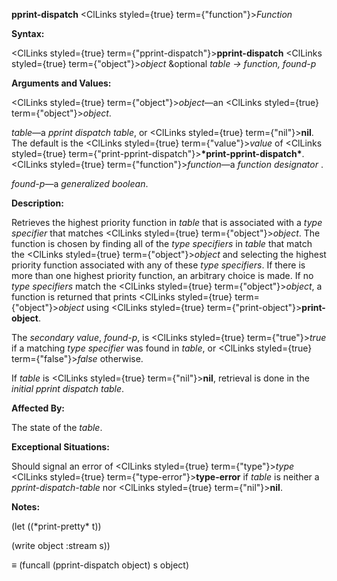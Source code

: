 **pprint-dispatch** <ClLinks styled={true} term={"function"}><i>Function</i></ClLinks> 



**Syntax:** 



<ClLinks styled={true} term={"pprint-dispatch"}><b>pprint-dispatch</b></ClLinks> <ClLinks styled={true} term={"object"}><i>object</i></ClLinks> &amp;optional *table → function, found-p* 



**Arguments and Values:** 



<ClLinks styled={true} term={"object"}><i>object</i></ClLinks>—an <ClLinks styled={true} term={"object"}><i>object</i></ClLinks>. 



*table*—a *pprint dispatch table*, or <ClLinks styled={true} term={"nil"}><b>nil</b></ClLinks>. The default is the <ClLinks styled={true} term={"value"}><i>value</i></ClLinks> of <ClLinks styled={true} term={"print-pprint-dispatch"}><b>\*print-pprint-dispatch\*</b></ClLinks>. <ClLinks styled={true} term={"function"}><i>function</i></ClLinks>—a *function designator* . 



*found-p*—a *generalized boolean*. 



**Description:** 



Retrieves the highest priority function in *table* that is associated with a *type specifier* that matches <ClLinks styled={true} term={"object"}><i>object</i></ClLinks>. The function is chosen by finding all of the *type specifiers* in *table* that match the <ClLinks styled={true} term={"object"}><i>object</i></ClLinks> and selecting the highest priority function associated with any of these *type specifiers*. If there is more than one highest priority function, an arbitrary choice is made. If no *type specifiers* match the <ClLinks styled={true} term={"object"}><i>object</i></ClLinks>, a function is returned that prints <ClLinks styled={true} term={"object"}><i>object</i></ClLinks> using <ClLinks styled={true} term={"print-object"}><b>print-object</b></ClLinks>. 



The *secondary value*, *found-p*, is <ClLinks styled={true} term={"true"}><i>true</i></ClLinks> if a matching *type specifier* was found in *table*, or <ClLinks styled={true} term={"false"}><i>false</i></ClLinks> otherwise. 



If *table* is <ClLinks styled={true} term={"nil"}><b>nil</b></ClLinks>, retrieval is done in the *initial pprint dispatch table*. 



**Affected By:** 



The state of the *table*. 



**Exceptional Situations:** 



Should signal an error of <ClLinks styled={true} term={"type"}><i>type</i></ClLinks> <ClLinks styled={true} term={"type-error"}><b>type-error</b></ClLinks> if *table* is neither a *pprint-dispatch-table* nor <ClLinks styled={true} term={"nil"}><b>nil</b></ClLinks>. 



 



 



**Notes:** 



(let ((\*print-pretty\* t)) 



(write object :stream s)) 



*≡* (funcall (pprint-dispatch object) s object) 



